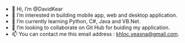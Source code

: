 - 👋 Hi, I’m @DavidKear
- 👀 I’m interested in building mobile app, web and desktop application.
- 🌱 I’m currently learning Python, C#, Java and VB.Net.
- 💞️ I’m looking to collaborate on Git Hub for buiding my application.
- 📫 You can contact me this email address : khloc.veasna@gmail.com.

<!---
DavidKear/DavidKear is a ✨ special ✨ repository because its `README.md` (this file) appears on your GitHub profile.
You can click the Preview link to take a look at your changes.
--->

